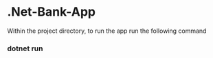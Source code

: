 # .Net-Bank-App
Within the project directory, to run the app run the following command
### dotnet run
